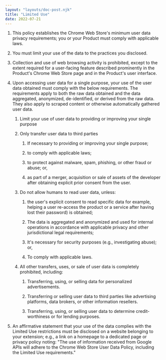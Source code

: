 ```yaml
---
layout: "layouts/doc-post.njk"
title: "Limited Use"
date: 2022-07-21
---
```


1. This policy establishes the Chrome Web Store's minimum user data privacy requirements; you or your Product must comply with applicable laws.

1. You must limit your use of the data to the practices you disclosed.

1. Collection and use of web browsing activity is prohibited, except to the extent required for a user-facing feature described prominently in the Product's Chrome Web Store page and in the Product's user interface.

1. Upon accessing user data for a single purpose, your use of the user data obtained must comply with the below requirements. The requirements apply to both the raw data obtained and the data aggregated, anonymized, de-identified, or derived from the raw data. They also apply to scraped content or otherwise automatically gathered user data.

    1. Limit your use of user data to providing or improving your single purpose

    1. Only transfer user data to third parties

        1. If necessary to providing or improving your single purpose;

        1. to comply with applicable laws;

        1. to protect against malware, spam, phishing, or other fraud or abuse; or,

        1. as part of a merger, acquisition or sale of assets of the developer after obtaining explicit prior consent from the user.

    1. Do not allow humans to read user data, unless:

        1. the user's explicit consent to read specific data for example, helping a user re-access the product or a service after having lost their password) is obtained;

        1. The data is aggregated and anonymized and used for internal operations in accordance with applicable privacy and other jurisdictional legal requirements;

        1. It's necessary for security purposes (e.g., investigating abuse); or,

        1. To comply with applicable laws.

    1. All other transfers, uses, or sale of user data is completely prohibited, including:

        1. Transferring, using, or selling data for personalized advertisements.

        1. Transferring or selling user data to third parties like advertising platforms, data brokers, or other information resellers.

        1. Transferring, using, or selling user data to determine credit-worthiness or for lending purposes.

1. An affirmative statement that your use of the data complies with the Limited Use restrictions must be disclosed on a website belonging to your extension; e.g., a link on a homepage to a dedicated page or privacy policy noting: "The use of information received from Google APIs will adhere to the Chrome Web Store User Data Policy, including the Limited Use requirements."
